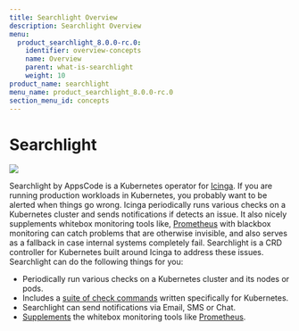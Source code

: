 ```yaml
---
title: Searchlight Overview
description: Searchlight Overview
menu:
  product_searchlight_8.0.0-rc.0:
    identifier: overview-concepts
    name: Overview
    parent: what-is-searchlight
    weight: 10
product_name: searchlight
menu_name: product_searchlight_8.0.0-rc.0
section_menu_id: concepts
---
```


# Searchlight

<img src="/products/searchlight/8.0.0-rc.0/images/cover.jpg">


Searchlight by AppsCode is a Kubernetes operator for [Icinga](https://www.icinga.com/). If you are running production workloads in Kubernetes, you probably want to be alerted when things go wrong. Icinga periodically runs various checks on a Kubernetes cluster and sends notifications if detects an issue. It also nicely supplements whitebox monitoring tools like, [Prometheus](https://prometheus.io/) with blackbox monitoring can catch problems that are otherwise invisible, and also serves as a fallback in case internal systems completely fail. Searchlight is a CRD controller for Kubernetes built around Icinga to address these issues. Searchlight can do the following things for you:

 - Periodically run various checks on a Kubernetes cluster and its nodes or pods.
 - Includes a [suite of check commands](/products/searchlight/8.0.0-rc.0/reference/hyperalert/hyperalert) written specifically for Kubernetes.
 - Searchlight can send notifications via Email, SMS or Chat.
 - [Supplements](https://prometheus.io/docs/practices/alerting/#metamonitoring) the whitebox monitoring tools like [Prometheus](https://prometheus.io).
